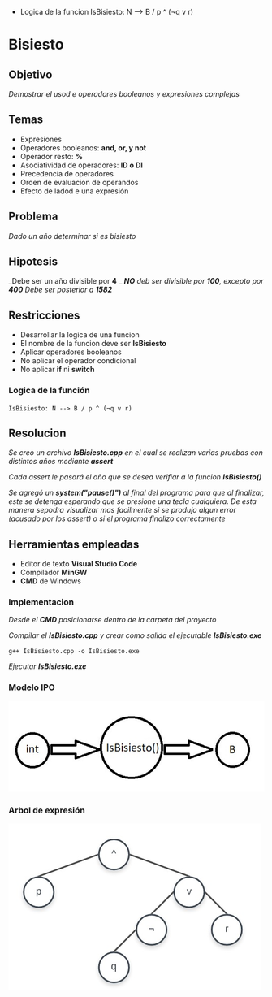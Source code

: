 

* Logica de la funcion
IsBisiesto: N --> B / p ^ (¬q v r)




# Bisiesto

## Objetivo
_Demostrar el usod e operadores booleanos y expresiones complejas_

## Temas
* Expresiones
* Operadores booleanos: **and, or, y not**
* Operador resto: **%**
* Asociatividad de operadores: **ID o DI**
* Precedencia de operadores
* Orden de evaluacion de operandos
* Efecto de ladod e una expresión

## Problema
_Dado un año determinar si es bisiesto_

## Hipotesis
_Debe ser un año divisible por **4** _
_**NO** deb ser divisible por **100**, excepto por **400**_
_Debe ser posterior a **1582**_

## Restricciones
* Desarrollar la logica de una funcion
* El nombre de la funcion deve ser **IsBisiesto**
* Aplicar operadores booleanos
* No aplicar el operador condicional
* No aplicar **if** ni **switch**

### Logica de la función
```
IsBisiesto: N --> B / p ^ (¬q v r)
```

## Resolucion
_Se creo un archivo **IsBisiesto.cpp** en el cual se realizan varias pruebas con distintos años mediante **assert**_

_Cada assert le pasará el año que se desea verifiar a la funcion **IsBisiesto()**_

_Se agregó un **system("pause()")** al final del programa para que al finalizar, este se detenga esperando que se presione una tecla cualquiera. De esta manera
sepodra visualizar mas facilmente si se produjo algun error (acusado por los assert) o si el programa finalizo correctamente_

## Herramientas empleadas
* Editor de texto **Visual Studio Code**
* Compilador **MinGW**
* **CMD** de Windows

### Implementacion
_Desde el **CMD** posicionarse dentro de la carpeta del proyecto_

_Compilar el **IsBisiesto.cpp** y crear como salida el ejecutable **IsBisiesto.exe**_
```
g++ IsBisiesto.cpp -o IsBisiesto.exe
```

_Ejecutar **IsBisiesto.exe**_


### Modelo IPO

![imagen IPO](IPO.jpg)

### Arbol de expresión
![imagen arbol](arbol.jpg)